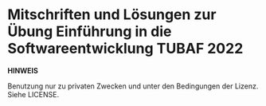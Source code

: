 # Mitschriften und Lösungen zur Übung Einführung in die Softwareentwicklung TUBAF 2022

**HINWEIS**

Benutzung nur zu privaten Zwecken und unter den Bedingungen der
Lizenz. Siehe LICENSE.
